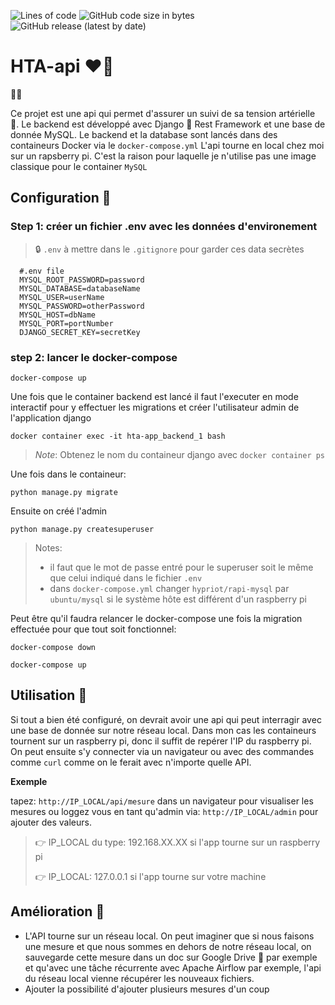 ![Lines of code](https://img.shields.io/tokei/lines/github/pacourbet/hta-api?style=plastic)
![GitHub code size in bytes](https://img.shields.io/github/languages/code-size/pacourbet/hta-api)
![GitHub release (latest by date)](https://img.shields.io/github/v/release/pacourbet/hta-api)

# HTA-api ❤️‍🔥

🙋‍♂️

Ce projet est une api qui permet d'assurer un suivi de sa tension artérielle 📓.
Le backend est développé avec Django 🐍 Rest Framework et une base de donnée MySQL.
Le backend et la database sont lancés dans des containeurs Docker via le `docker-compose.yml`
L'api tourne en local chez moi sur un rapsberry pi. C'est la raison pour laquelle je n'utilise pas une image classique pour le container `MySQL`

## Configuration 📝

### Step 1: créer un fichier .env avec les données d'environement
> 🔒 `.env` à mettre dans le `.gitignore` pour garder ces data secrètes

```
  #.env file
  MYSQL_ROOT_PASSWORD=password
  MYSQL_DATABASE=databaseName
  MYSQL_USER=userName
  MYSQL_PASSWORD=otherPassword
  MYSQL_HOST=dbName
  MYSQL_PORT=portNumber
  DJANGO_SECRET_KEY=secretKey
```

### step 2: lancer le docker-compose

`docker-compose up`

Une fois que le container backend est lancé il faut l'executer en mode interactif pour y effectuer les migrations et créer l'utilisateur admin de l'application django

`docker container exec -it hta-app_backend_1 bash`

> *Note*:
> Obtenez le nom du containeur django avec `docker container ps`

Une fois dans le containeur:

`python manage.py migrate`

Ensuite on créé l'admin

`python manage.py createsuperuser`

> Notes:
> - il faut que le mot de passe entré pour le superuser soit le même que celui indiqué dans le fichier `.env`
> - dans `docker-compose.yml` changer `hypriot/rapi-mysql` par `ubuntu/mysql` si le système hôte est différent d'un raspberry pi

Peut être qu'il faudra relancer le docker-compose une fois la migration effectuée pour que tout soit fonctionnel:

`docker-compose down`

`docker-compose up`

## Utilisation 🚀

Si tout a bien été configuré, on devrait avoir une api qui peut interragir avec une base de donnée sur notre réseau local. 
Dans mon cas les containeurs tournent sur un raspberry pi, donc il suffit de repérer l'IP du raspberry pi. On peut ensuite s'y connecter via un navigateur ou avec des commandes comme `curl` comme on le ferait avec n'importe quelle API.

**Exemple**

tapez: `http://IP_LOCAL/api/mesure` dans un navigateur pour visualiser les mesures
ou loggez vous en tant qu'admin via: `http://IP_LOCAL/admin` pour ajouter des valeurs. 

> 👉 IP_LOCAL du type: 192.168.XX.XX si l'app tourne sur un raspberry pi
> 
> 👉 IP_LOCAL: 127.0.0.1 si l'app tourne sur votre machine

## Amélioration 💪

- L'API tourne sur un réseau local. On peut imaginer que si nous faisons une mesure et que nous sommes en dehors de notre réseau local, on sauvegarde cette mesure dans un doc sur Google Drive 📁 par exemple et qu'avec une tâche récurrente avec Apache Airflow par exemple, l'api du réseau local vienne récupérer les nouveaux fichiers.
- Ajouter la possibilité d'ajouter plusieurs mesures d'un coup

